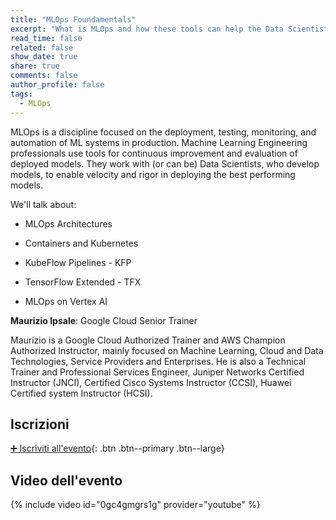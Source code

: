 ```yaml
---
title: "MLOps Foundamentals"
excerpt: "What is MLOps and how these tools can help the Data Scientists?"
read_time: false
related: false
show_date: true
share: true
comments: false
author_profile: false
tags:
  - MLOps
---
```


MLOps is a discipline focused on the deployment, testing, monitoring, and automation of ML systems in production. Machine Learning Engineering professionals use tools for continuous improvement and evaluation of deployed models. They work with (or can be) Data Scientists, who develop models, to enable velocity and rigor in deploying the best performing models.

We'll talk about:

- MLOps Architectures

- Containers and Kubernetes

- KubeFlow Pipelines - KFP

- TensorFlow Extended - TFX

- MLOps on Vertex AI

**Maurizio Ipsale**: Google Cloud Senior Trainer

Maurizio is a Google Cloud Authorized Trainer and AWS Champion Authorized Instructor, mainly focused on Machine Learning, Cloud and Data Technologies, Service Providers and Enterprises. He is also a Technical Trainer and Professional Services Engineer, Juniper Networks Certified Instructor (JNCI), Certified Cisco Systems Instructor (CCSI), Huawei Certified system Instructor (HCSI).

## Iscrizioni

[➕ Iscriviti all'evento](https://mlmodena-1222.eventbrite.it){: .btn .btn--primary .btn--large}

## Video dell'evento

{% include video id="0gc4gmgrs1g" provider="youtube" %}
